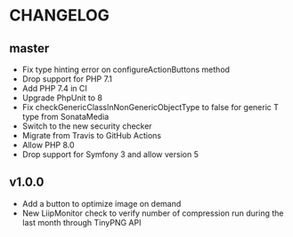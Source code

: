 CHANGELOG
=========

master
------

* Fix type hinting error on configureActionButtons method
* Drop support for PHP 7.1
* Add PHP 7.4 in CI
* Upgrade PhpUnit to 8
* Fix checkGenericClassInNonGenericObjectType to false for generic T type from SonataMedia
* Switch to the new security checker
* Migrate from Travis to GitHub Actions
* Allow PHP 8.0
* Drop support for Symfony 3 and allow version 5

v1.0.0
------

* Add a button to optimize image on demand
* New LiipMonitor check to verify number of compression run during the last month through TinyPNG API
